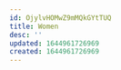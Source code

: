 ```yaml
---
id: OjylvHOMwZ9mMQkGYtTUQ
title: Women
desc: ''
updated: 1644961726969
created: 1644961726969
---
```


